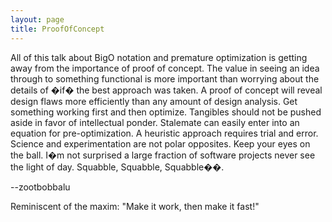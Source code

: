 ```yaml
---
layout: page
title: ProofOfConcept
---
```


All of this talk about BigO notation and premature optimization is getting away from the importance of proof of concept. The value in seeing an idea through to something functional is more important than worrying about the details of �if� the best approach was taken. A proof of concept will reveal design flaws more efficiently than any amount of design analysis. Get something working first and then optimize. Tangibles should not be pushed aside in favor of intellectual ponder. Stalemate can easily enter into an equation for pre-optimization. A heuristic approach requires trial and error. Science and experimentation are not polar opposites. Keep your eyes on the ball. I�m not surprised a large fraction of software projects never see the light of day. Squabble, Squabble, Squabble��.

--zootbobbalu

Reminiscent of the maxim:  "Make it work, then make it fast!"

